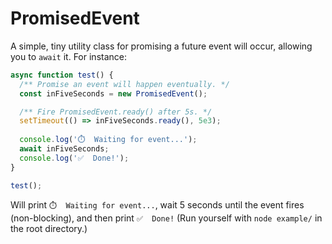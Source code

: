 # PromisedEvent
A simple, tiny utility class for promising a future event will occur, allowing you to
`await` it. For instance:

```javascript
async function test() {
  /** Promise an event will happen eventually. */
  const inFiveSeconds = new PromisedEvent();

  /** Fire PromisedEvent.ready() after 5s. */
  setTimeout(() => inFiveSeconds.ready(), 5e3);
  
  console.log('⏱️  Waiting for event...');
  await inFiveSeconds;
  console.log('✅  Done!');
}

test();
```

Will print `⏱️  Waiting for event...`, wait 5 seconds until the event fires
(non-blocking), and then print `✅  Done!`  (Run yourself with `node example/` 
in the root directory.)